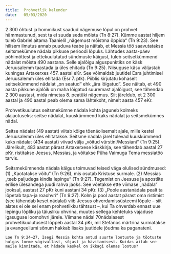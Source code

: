 ```yaml
---
title:  Prohvetlik kalender
date:   05/03/2020
---
```


2 300 õhtust ja hommikust saadud nägemuse lõpul on prohvet hämmastunud, sest ta ei suuda seda mõista (Tn 8:27). Kümme aastat hiljem tuleb Gabriel aitama Taanielil „nägemust mõistma õppida“ (Tn 9:23). See hilisem ilmutus annab puuduva teabe ja näitab, et Messia töö saavutatakse seitsmekümne nädala pikkuse perioodi lõpuks. Lähtudes aasta-päev põhimõttest ja ettekuulutatud sündmuste käigust, tuleb seitsetkümmend nädalat mõista 490 aastana. Selle ajalõigu alguspunktiks on käsk Jeruusalemm taastada ja üles ehitada (Tn 9:25). Niisuguse käsu väljastab kuningas Artaxerxes 457. aastal eKr. See võimaldab juutidel Esra juhtimisel Jeruusalemm üles ehitada (Esr 7. ptk). Piiblis kirjutatu kohaselt seitsekümmend nädalat „on seatud“ ehk „ära lõigatud“. See näitab, et 490 aasta pikkune ajalõik on maha lõigatud suuremast ajalõigust, see tähendab 2 300 aastast, mida nimetas 8. peatüki nägemus. Siit järeldub, et 2 300 aastal ja 490 aastal peab olema sama lähtekoht, nimelt aasta 457 eKr.

Prohvetikuulutus seitsmekümne nädala kohta jaguneb kolmeks alajaotuseks: seitse nädalat, kuuskümmend kaks nädalat ja seitsmekümnes nädal.

Seitse nädalat (49 aastat) viitab kõige tõenäolisemalt ajale, mille kestel Jeruusalemm üles ehitatakse. Seitsme nädala järel tulevad kuuskümmend kaks nädalat (434 aastat) viivad välja „võitud vürstini/Messiani“ (Tn 9:25). Järelikult, 483 aastat pärast Artaxerxese käskkirja, see tähendab aastal 27 pKr, ristitakse Jeesus, Messias, ja võitakse Püha Vaimuga Tema messiatöö tarvis.

Seitsmekümnenda nädala käigus toimuvad teised väga olulised sündmused: (1) „Kaotatakse võitu“ (Tn 9:26), mis osutab Kristuse surmale. (2) Messias „teeb paljudega kindla lepingu“ (Tn 9:27). Tegemist on Jeesuse ja apostlite erilise ülesandega juudi rahva jaoks. See võetakse ette viimase „nädala“ jooksul, aastast 27 pKr kuni aastani 34 pKr. (3) „Poole aastanädala pealt ta lõpetab tapa-ja roaohvri“ (Tn 9:27). Kolm ja pool aastat pärast oma ristimist (see tähendab keset nädalat) viib Jeesus ohverdamissüsteemi lõpule – siit alates ei ole sel enam prohvetlikku tähtsust –, kui Ta ohverdab ennast uue lepingu lõpliku ja täiusliku ohvrina, muutes sellega kehtetuks vajaduse igasuguse loomohvri järele. Viimane nädal 70nädalasest prohvetikuulutusest lõppeb aastal 34 pKr, mil Stefanos märtrina surmatakse ja evangeeliumi sõnum hakkab lisaks juutidele jõudma ka paganateni.

`Loe Tn 9:24–27. Isegi Messia kohta antud suurte lootuste ja tõotuste hulgas loeme vägivallast, sõjast ja hävitamisest. Kuidas aitab see meile kinnitada, et hädade keskel on ikkagi olemas lootus?`
